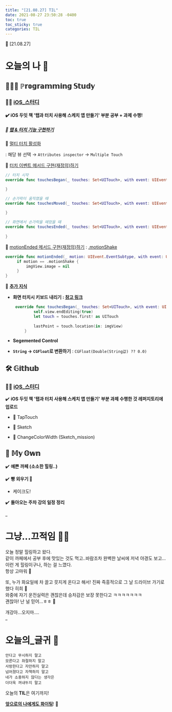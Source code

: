```yaml
---
title: "[21.08.27] TIL"
date: 2021-08-27 23:50:28 -0400
toc: true
toc_sticky: true
categories: TIL
---
```



📝 [21.08.27]

# 오늘의 나 💭

## 👩🏻‍💻 ℙ𝕣𝕠𝕘𝕣𝕒𝕞𝕞𝕚𝕟𝕘 𝕊𝕥𝕦𝕕𝕪    

### ☝🏻 <u>iOS_스터디</u>

#### ✔️ **iOS 두잇 책 '탭과 터치 사용해 스케치 앱 만들기' 부분 공부 + 과제 수행!**     

##### 📑 **<u>탭 & 터치 기능 구현하기</u>**    

📌 <u>멀티 터치 활성화</u>      

: 해당 뷰 선택  → `Attributes inspector`  → `Multiple Touch`       

📌 <u>터치 이벤트 메서드 구현(재정의)하기</u>              

   ```swift
// 터치 시작
override func touchesBegan(_ touches: Set<UITouch>, with event: UIEvent?) {

}

// 손가락이 움직였을 때
override func touchesMoved(_ touches: Set<UITouch>, with event: UIEvent?) {
        
}

// 화면에서 손가락을 떼었을 때
override func touchesEnded(_ touches: Set<UITouch>, with event: UIEvent?) {
        
}
   ```

📌 <u>motionEnded 메서드 구현(재정의)하기</u> : <u>.motionShake</u>              

   ```swift
override func motionEnded(_ motion: UIEvent.EventSubtype, with event: UIEvent?) {
        if motion == .motionShake {
            imgView.image = nil
        }
}
   ```

📑 **<u>추가 지식</u>**    

- **화면 터치시 키보드 내리기 : [참고 링크](https://zeddios.tistory.com/132 )**

   ```swift
	override func touchesBegan(_ touches: Set<UITouch>, with event: UIEvent?) {
	        self.view.endEditing(true)
	        let touch = touches.first! as UITouch
	        
	        lastPoint = touch.location(in: imgView)
	    }
   ```    
- **Segemented Control**

- **`String` → `CGFloat`로 변환하기** : `CGFloat(Double(String값) ?? 0.0)
`
## 🛠️ 𝔾𝕚𝕥𝕙𝕦𝕓  	

### ☝🏻 <u>iOS_스터디</u>

✔️ **iOS 두잇 책 '탭과 터치 사용해 스케치 앱 만들기' 부분 과제 수행한 것 레퍼지토리에 업로드**  

- 📁 TapTouch
   
- 📁   Sketch

- 📁   ChangeColorWidth (Sketch_mission)


## 🌝 𝕄𝕪 𝕆𝕨𝕟    

✔️ **예쁜 까페 (소소한 힐링..)**  

✔️ **빵 외우기 🍞** 

- 케이크도!

✔️ **돌아오는 주차 강의 일정 정리**                
    

  

_
  
# 그냥...끄적임 ✍🏻

오늘 정말 힐링하고 왔다.     
같이 까페에서 공부 후에 맛있는 것도 먹고..바람조차 완벽한 날씨에 저녁 야경도 보고...    
이런 게 힐링이구나, 하는 걸 느꼈다.       
항상 고마워 🤍

또, 누가 화요일에 차 끌고 믓지게 온다고 해서! 진짜 즉흥적으로 그 날 드라이브 가기로 했다 히희 🌝    
와중에 자기 운전실력은 괜찮은데 승차감은 보장 못한다고 ㅋㅋㅋㅋㅋㅋㅋ     
괜찮아!  난 널 믿어...ㅎㅎ 👀    

개강아...오지마....     
_

# 오늘의_글귀 📄

	안다고 무시하지 말고
	모른다고 좌절하지 말고
	사랑한다고 자만하지 말고
	넘어졌다고 자책하지 말고
	네가 소중하지 않다는 생각은
	더더욱 꺼내두지 말고


<div class="notice--primary" markdown="1">
오늘의 <strong>TIL</strong>은 여기까지!     
      
<strong><u>앞으로의 나에게도 화이팅</u></strong>! 🌸 
</div>
